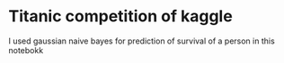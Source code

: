 # Titanic competition of kaggle

I used gaussian naive bayes for prediction of survival of a person in this notebokk
